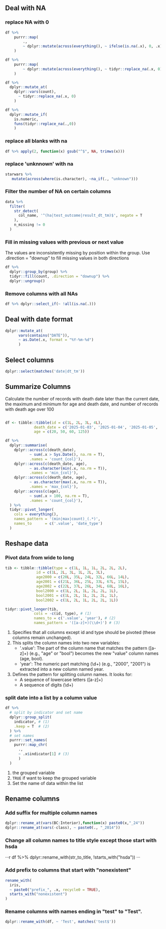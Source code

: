 ## Deal with NA
### replace NA with 0
```r
df %>%
    purrr::map(
        .,
        ~ dplyr::mutate(across(everything(), ~ ifelse(is.na(.x), 0, .x)))
    )

df %>%
    purrr::map(
        ~ dplyr::mutate(across(everything(), ~ tidyr::replace_na(.x, 0)))
    )

df %>%
  dplyr::mutate_at(
    dplyr::vars(count),
      ~ tidyr::replace_na(.x, 0)
    )

df %>%
  dplyr::mutate_if(
    is.numeric,
    funs(tidyr::replace_na(.,0))
    )
```

### replace all blanks with na
```r
df %>% apply(2, function(x) gsub("^$", NA, trimws(x)))
```
### replace 'unknnown' with na
```r
starwars %>%
   mutate(across(where(is.character), ~na_if(., "unknown")))
```

### Filter the number of NA on certain columns
```r
data %>% 
  filter(
    str_detect(
      col_name, '^(ha|test_outcome|result_dt_tm)$', negate = T
    ),
    n_missing != 0
  )
```

### Fill in missing values with previous or next value
The values are inconsistently missing by position within the group. Use .direction = "downup" to fill missing values in both directions
```r
df %>%
  dplyr::group_by(group) %>%
  tidyr::fill(count, .direction = "downup") %>%
  dplyr::ungroup()
```

### Remove columns with all NAs
```r
df %>% dplyr::select_if(~ !all(is.na(.)))
```

## Deal with date format

```r title='change all columns contain "DATE" as date format'
dplyr::mutate_at(
      vars(contains("DATE")),
      ~ as.Date(.x, format = "%Y-%m-%d")
      )
```

## Select columns
```r
dplyr::select(matches('date|dt_tm'))
```

## Summarize Columns
Calculate the number of records with death date later than the current date, the maximum and minimum for age and death date, and number of records with death age over 100
```r

df <- tibble::tibble(id = c(1L, 2L, 3L, 4L),
             death_date = c('2025-01-03', '2025-01-04', '2025-01-05', '2099-01-01'), 
             age = c(20, 50, 60, 125))

df %>% 
  dplyr::summarise(
    dplyr::across(c(death_date), 
           ~ sum(.x > Sys.Date(), na.rm = T),
           .names = 'count_{col}'),
    dplyr::across(c(death_date, age), 
           ~ as.character(min(.x, na.rm = T)),
           .names = 'min_{col}'),
    dplyr::across(c(death_date, age), 
           ~ as.character(max(.x, na.rm = T)),
           .names = 'max_{col}'),
    dplyr::across(c(age), 
           ~ sum(.x > 100, na.rm = T),
           .names = 'count_{col}'),
  ) %>% 
  tidyr::pivot_longer(
    cols = everything(),
    names_pattern = '(min|max|count)_(.*)',
    names_to      = c('.value', 'date_type')
  )
```

## Reshape data
###  Pivot data from wide to long

```r
tib <- tibble::tibble(type = c(1L, 1L, 1L, 2L, 2L, 2L), 
              id = c(1L, 2L, 3L, 1L, 2L, 3L), 
              age2000 = c(20L, 35L, 24L, 32L, 66L, 14L), 
              age2001 = c(21L, 36L, 25L, 33L, 67L, 15L),
              age2002 = c(22L, 37L, 26L, 34L, 68L, 16L),
              bool2000 = c(1L, 2L, 1L, 2L, 2L, 1L),
              bool2001 = c(1L, 2L, 1L, 2L, 2L, 1L),
              bool2002 = c(1L, 2L, 1L, 2L, 2L, 1L))

tidyr::pivot_longer(tib,
             cols = -c(id, type), # (1)
             names_to = c('.value', 'year'), # (2)
             names_pattern = '([a-z]+)(\\d+)') # (3)
```

1.  Specifies that all columns except id and type should be pivoted (these columns remain unchanged).
2.  This splits the column names into two new variables:
    * '.value': The part of the column name that matches the pattern ([a-z]+) (e.g., "age" or "bool") becomes the new "value" column names (age, bool).
    * 'year': The numeric part matching (\\d+) (e.g., "2000", "2001") is extracted into a new column named year.
3.  Defines the pattern for splitting column names. It looks for:
    * A sequence of lowercase letters ([a-z]+)
    * A sequence of digits (\\d+)

### split date into a list by a column value

```r
df %>%
  # split by indicator and set name
  dplyr::group_split(
    indicator, # (1)
    .keep = T  # (2)
  ) %>%
  # set names
  purrr::set_names(
    purrr::map_chr(
      ., 
      ~ .x$indicator[1] # (3)
      )
  )
```

1.  the grouped variable
2.  `TRUE` if want to keep the grouped variable
3.  Set the name of data within the list

## Rename columns

### Add suffix for multiple column names
```r
dplyr::rename_at(vars(BC:Interior),function(x) paste0(x,"_24"))
dplyr::rename_at(vars(-class), ~ paste0(., "_2014"))
```

### Change all column names to title style except those start with hsda
···r
df %>% dplyr::rename_with(str_to_title, !starts_with("hsda"))
···

### Add prefix to columns that start with "nonexistent"
```r
rename_with(
  iris,
  ~ paste0("prefix_", .x, recycle0 = TRUE),
  starts_with("nonexistent")
)
```

### Rename columns with names ending in "test" to "Test".
```r
dplyr::rename_with(df, ~ 'Test', matches('test$'))
```